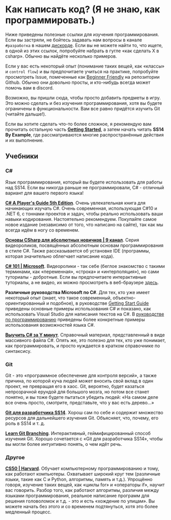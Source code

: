 # Как написать код? (Я не знаю, как программировать.)
Ниже приведены полезные ссылки для изучения программирования. Если вы застряли, не бойтесь задавать нам вопросы в канале `#разработка` в нашем [дискорде](https://discord.gg/ss14). Если вы не можете найти то, что ищете, в одной из этих ссылок, попробуйте набрать в гугле «как сделать X в csharp». Обычно вы найдёте несколько примеров.

Если у вас есть некоторый опыт (понимание таких вещей, как «классы» и `control flow`) и вы предпочитаете учиться на практике, попробуйте просмотреть Issue, помеченные как [Beginner Friendly](https://github.com/space-wizards/space-station-14/labels/Beginner%20Friendly) на репозитории Github. Обычно они довольно просты, и кто-нибудь всегда может помочь вам в discord. 

Возможно, вы пришли сюда, чтобы просто добавить предметы в игру. Это можно сделать и без изучения программирования, хотя вы будете ограничены в функциональности. Вам все равно придётся изучить Git (читайте дальше!).

Если вы хотите сделать что-то более сложное, я рекомендую вам прочитать остальную часть [**Getting Started**](./setting-up-a-development-environment.md), а затем начать читать **SS14 By Example**, где рассматриваются многие распространённые действия и их выполнение.

## Учебники

### C#
Язык программирования, который вы будете использовать для работы над SS14. Если вы никогда раньше не программировали, C# - отличный вариант для вашего первого языка!

**[C# A Player's Guide 5th Edition](https://www.amazon.com/dp/0985580151)**.
Очень увлекательная книга для начинающих изучать C#. Очень современная, использующая C#10 и .NET 6, с тоннами проектов и задач, чтобы реально использовать ваши навыки кодирования. Настоятельно рекомендуем. Покупайте самое новое издание (независимо от того, что написано на сайте), так как мы всегда идём в ногу со временем.

**[Основы CSharp для абсолютных новичков | 9 канал](https://channel9.msdn.com/Series/CSharp-Fundamentals-for-Absolute-Beginners)**.
Серия видеороликов, посвящённых абсолютным основам программирования в стиле C#. Также рассказывается об установке IDE (программы, которая значительно облегчает написание кода).

**[C# 101 | Microsoft](https://docs.microsoft.com/ru-us/dotnet/csharp/tour-of-csharp/tutorials/)**.
Видеоролики - так себе (беглое знакомство с такими терминами, как «переменная», «строка» и «интерполяция»), но сами туториалы - добротные. Если вы предпочитаете интерактивные туториалы, а не видео, их можно просмотреть в веб-браузере [здесь](https://docs.microsoft.com/ru-us/dotnet/csharp/tour-of-csharp/tutorials/hello-world).

**Различные руководства Microsoft по C#**.
Для тех, кто уже имеет некоторый опыт  (знает, что такое современный, объектно-ориентированный и подобное), в руководстве [Getting Start Guide](https://docs.microsoft.com/ru-us/dotnet/csharp/getting-started/) приведены основные примеры использования C# и показано, как использовать Visual Studio для написания текстов на C#. В [руководстве по программированию](https://docs.microsoft.com/ru-us/dotnet/csharp/programming-guide/) приведены более конкретные примеры использования возможностей языка C#.

**[Выучить C# за Y минут](https://learnxinyminutes.com/docs/csharp/)**.
Справочный материал, представленный в виде массивного файла C#. Опять же, это полезно для тех, кто уже понимает, как программировать, и просто нуждается в кратком справочнике по синтаксису. 

### Git
Git - это «программное обеспечение для контроля версий», а также причина, по которой куча людей может вносить свой вклад в один проект, не превращая его в хаос. Git, вероятно, будет казаться непрозрачной ерундой для большого мозга, но потом все станет понятно, и вы тоже будете пытаться убедить людей: «На самом деле все очень просто, смотрите, представьте, что у вас есть дерево...»

**[Git для разработчика SS14](./git-for-the-ss14-developer.md)**.
Хорош сам по себе и содержит множество ресурсов для дальнейшего изучения Git. Объясняет, что, почему, его роль в SS14 и т. д.

**[Learn Git Branching](https://learngitbranching.js.org/)**.
Интерактивный, геймифицированный способ изучения Git. Хорошо сочетается с «Git для разработчика SS14», чтобы вы могли более интуитивно понять, о чем идёт речь.

### Другое

**[CS50 | Harvard](https://cs50.harvard.edu/college/2021/spring/weeks/6/)**.
Обучает компьютерному программированию и тому, как работают компьютеры. Охватывает широкий круг тем (различные языки, такие как C и Python, алгоритмы, память и т.д.). Упрощённо говоря, изучение таких вещей, как «циклы for» и «операторы if», научит вас говорить. Разбор того, как работают алгоритмы, различия между языками программирования, реальное написание программ для решения головоломок и т.д. - это и есть «хождение по улицам». Вы можете начать без этого и со временем подтянуться, хотя это более медленный процесс.